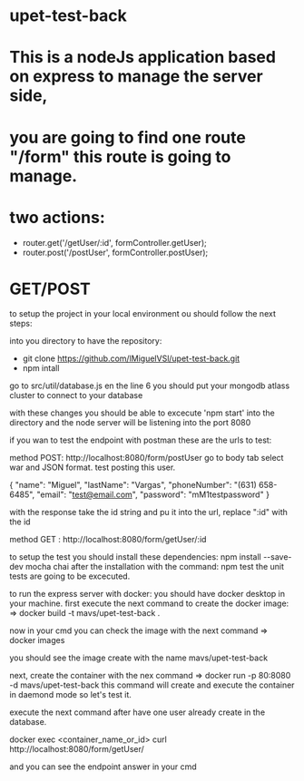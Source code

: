 # upet-test-back

# This is a nodeJs application based on express to manage the server side,

# you are going to find one route "/form" this route is going to manage.

# two actions:
- router.get('/getUser/:id', formController.getUser);
- router.post('/postUser', formController.postUser);

# GET/POST

to setup the project in your local environment ou should follow the next steps:

into you directory to have the repository:

 - git clone https://github.com/lMiguelVSl/upet-test-back.git
 - npm intall

go to src/util/database.js en the line 6 you should put your mongodb atlass cluster to connect to your database


with these changes you should be able to excecute 'npm start' into the directory and the node server will be listening into the port 8080

if you wan to test the endpoint with postman these are the urls to test:

method POST:   http://localhost:8080/form/postUser
go to body tab select war and JSON format.
test posting this user.

{
    "name": "Miguel",
    "lastName": "Vargas",
    "phoneNumber": "(631) 658-6485",
    "email": "test@email.com",
    "password": "mM1testpassword"
}

with the response take the id string and pu it into the url, replace ":id" with the id

method GET :   http://localhost:8080/form/getUser/:id

to setup the test you should install these dependencies: 
npm install --save-dev mocha chai
after the installation with the command: npm test the unit tests are going to be excecuted.

to run the express server with docker:
you should have docker desktop in your machine.
first execute the next command to create the docker image: => docker build -t mavs/upet-test-back .

now in your cmd you can check the image with the next command => docker images

you should see the image create with the name mavs/upet-test-back

next, create the container with the nex command => docker run -p 80:8080 -d mavs/upet-test-back 
this command will create and execute the container in daemond mode so let's test it.

execute the next command after have one user already create in the database.

docker exec <container_name_or_id> curl http://localhost:8080/form/getUser/<user-id-from-mongoDB> 

and you can see the endpoint answer in your cmd
